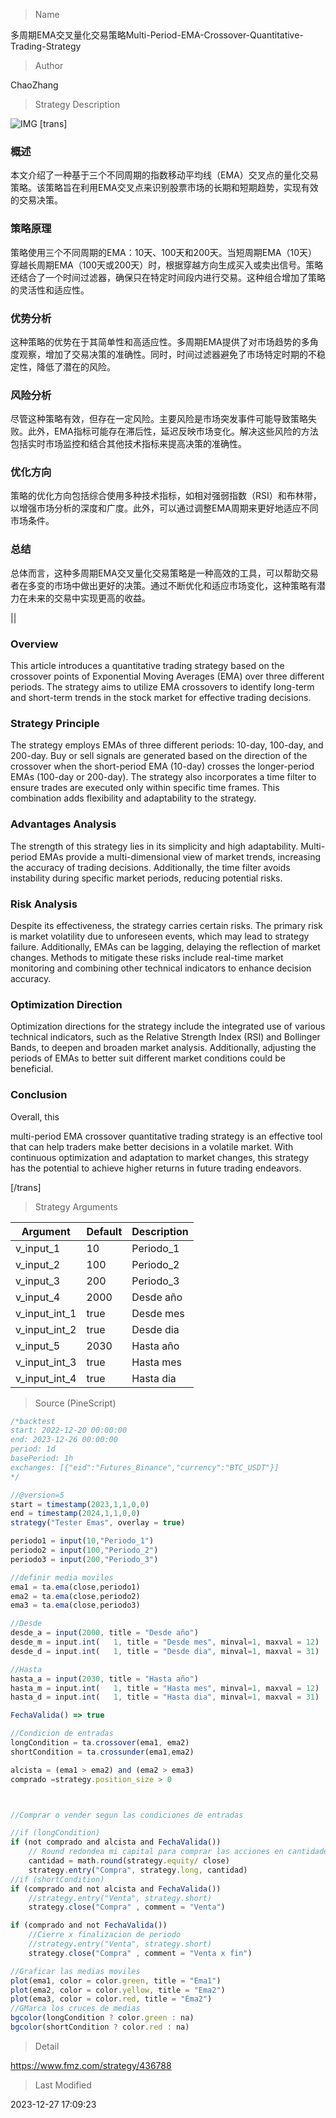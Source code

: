 
> Name

多周期EMA交叉量化交易策略Multi-Period-EMA-Crossover-Quantitative-Trading-Strategy

> Author

ChaoZhang

> Strategy Description

![IMG](https://www.fmz.com/upload/asset/14eb3efb32b80d3f373.png)
[trans]
### 概述
本文介绍了一种基于三个不同周期的指数移动平均线（EMA）交叉点的量化交易策略。该策略旨在利用EMA交叉点来识别股票市场的长期和短期趋势，实现有效的交易决策。

### 策略原理
策略使用三个不同周期的EMA：10天、100天和200天。当短周期EMA（10天）穿越长周期EMA（100天或200天）时，根据穿越方向生成买入或卖出信号。策略还结合了一个时间过滤器，确保只在特定时间段内进行交易。这种组合增加了策略的灵活性和适应性。

### 优势分析
这种策略的优势在于其简单性和高适应性。多周期EMA提供了对市场趋势的多角度观察，增加了交易决策的准确性。同时，时间过滤器避免了市场特定时期的不稳定性，降低了潜在的风险。

### 风险分析
尽管这种策略有效，但存在一定风险。主要风险是市场突发事件可能导致策略失败。此外，EMA指标可能存在滞后性，延迟反映市场变化。解决这些风险的方法包括实时市场监控和结合其他技术指标来提高决策的准确性。

### 优化方向
策略的优化方向包括综合使用多种技术指标，如相对强弱指数（RSI）和布林带，以增强市场分析的深度和广度。此外，可以通过调整EMA周期来更好地适应不同市场条件。

### 总结
总体而言，这种多周期EMA交叉量化交易策略是一种高效的工具，可以帮助交易者在多变的市场中做出更好的决策。通过不断优化和适应市场变化，这种策略有潜力在未来的交易中实现更高的收益。

||

### Overview
This article introduces a quantitative trading strategy based on the crossover points of Exponential Moving Averages (EMA) over three different periods. The strategy aims to utilize EMA crossovers to identify long-term and short-term trends in the stock market for effective trading decisions.

### Strategy Principle
The strategy employs EMAs of three different periods: 10-day, 100-day, and 200-day. Buy or sell signals are generated based on the direction of the crossover when the short-period EMA (10-day) crosses the longer-period EMAs (100-day or 200-day). The strategy also incorporates a time filter to ensure trades are executed only within specific time frames. This combination adds flexibility and adaptability to the strategy.

### Advantages Analysis
The strength of this strategy lies in its simplicity and high adaptability. Multi-period EMAs provide a multi-dimensional view of market trends, increasing the accuracy of trading decisions. Additionally, the time filter avoids instability during specific market periods, reducing potential risks.

### Risk Analysis
Despite its effectiveness, the strategy carries certain risks. The primary risk is market volatility due to unforeseen events, which may lead to strategy failure. Additionally, EMAs can be lagging, delaying the reflection of market changes. Methods to mitigate these risks include real-time market monitoring and combining other technical indicators to enhance decision accuracy.

### Optimization Direction
Optimization directions for the strategy include the integrated use of various technical indicators, such as the Relative Strength Index (RSI) and Bollinger Bands, to deepen and broaden market analysis. Additionally, adjusting the periods of EMAs to better suit different market conditions could be beneficial.

### Conclusion
Overall, this

 multi-period EMA crossover quantitative trading strategy is an effective tool that can help traders make better decisions in a volatile market. With continuous optimization and adaptation to market changes, this strategy has the potential to achieve higher returns in future trading endeavors.

[/trans]


> Strategy Arguments



|Argument|Default|Description|
|----|----|----|
|v_input_1|10|Periodo_1|
|v_input_2|100|Periodo_2|
|v_input_3|200|Periodo_3|
|v_input_4|2000|Desde año|
|v_input_int_1|true|Desde mes|
|v_input_int_2|true|Desde dia|
|v_input_5|2030|Hasta año|
|v_input_int_3|true|Hasta mes|
|v_input_int_4|true|Hasta dia|


> Source (PineScript)

``` javascript
/*backtest
start: 2022-12-20 00:00:00
end: 2023-12-26 00:00:00
period: 1d
basePeriod: 1h
exchanges: [{"eid":"Futures_Binance","currency":"BTC_USDT"}]
*/

//@version=5
start = timestamp(2023,1,1,0,0)
end = timestamp(2024,1,1,0,0)
strategy("Tester Emas", overlay = true)

periodo1 = input(10,"Periodo_1")
periodo2 = input(100,"Periodo_2")
periodo3 = input(200,"Periodo_3")

//definir media moviles
ema1 = ta.ema(close,periodo1)
ema2 = ta.ema(close,periodo2)
ema3 = ta.ema(close,periodo3)

//Desde
desde_a = input(2000, title = "Desde año")
desde_m = input.int(   1, title = "Desde mes", minval=1, maxval = 12)
desde_d = input.int(   1, title = "Desde dia", minval=1, maxval = 31)

//Hasta
hasta_a = input(2030, title = "Hasta año")
hasta_m = input.int(   1, title = "Hasta mes", minval=1, maxval = 12)
hasta_d = input.int(   1, title = "Hasta dia", minval=1, maxval = 31)

FechaValida() => true

//Condicion de entradas
longCondition = ta.crossover(ema1, ema2)
shortCondition = ta.crossunder(ema1,ema2)

alcista = (ema1 > ema2) and (ema2 > ema3)
comprado =strategy.position_size > 0



//Comprar o vender segun las condiciones de entradas

//if (longCondition)
if (not comprado and alcista and FechaValida())
    // Round redondea mi capital para comprar las acciones en cantidades enteras
    cantidad = math.round(strategy.equity/ close)
    strategy.entry("Compra", strategy.long, cantidad)
//if (shortCondition)
if (comprado and not alcista and FechaValida())
    //strategy.entry("Venta", strategy.short)
    strategy.close("Compra" , comment = "Venta")

if (comprado and not FechaValida())
    //Cierre x finalizacion de periodo
    //strategy.entry("Venta", strategy.short)
    strategy.close("Compra" , comment = "Venta x fin")

//Graficar las medias moviles
plot(ema1, color = color.green, title = "Ema1")
plot(ema2, color = color.yellow, title = "Ema2")
plot(ema3, color = color.red, title = "Ema2")
//GMarca los cruces de medias
bgcolor(longCondition ? color.green : na)
bgcolor(shortCondition ? color.red : na)
```

> Detail

https://www.fmz.com/strategy/436788

> Last Modified

2023-12-27 17:09:23
